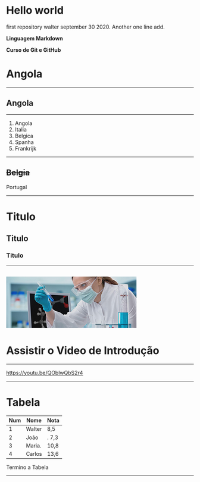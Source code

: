# Hello world
 first repository walter
 september 30 2020.
 Another one line add.
 
 __Linguagem Markdown__
 
 **Curso de Git e GitHub**
 
 
# Angola 
---
## Angola
***
1. Angola
1. Italia
1. Belgica
1. Spanha
1. Frankrijk
---
~~Belgia~~
---
Portugal
***
# Titulo
## Titulo
### Titulo

***
![Wetschappen](https://github.com/wadaRotterdam/Hello-world/blob/main/agora.jpg)
---
# Assistir o Video de Introdução
---
https://youtu.be/QOblwQbS2r4

***
# Tabela
 
Num | Nome | Nota
--- | --- | --- 
1  |  Walter | 8,5 
2  | João  |. 7,3
3 | Maria. | 10,8
4 | Carlos | 13,6

 Termino a Tabela 
 ***
 
 
 
 
